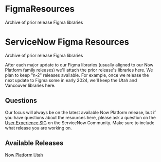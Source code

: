 # FigmaResources
Archive of prior release Figma libraries
# ServiceNow Figma Resources
Archive of prior release Figma libraries

After each major update to our Figma libraries (usually aligned to our Now Platform family releases) we'll attach the prior release's libraries here.
We plan to keep "n-2" releases available. For example, once we release the next update to Figma some in early 2024, we'll keep the Utah and Vancouver libraries here.

## Questions
Our focus will always be on the latest available Now Platform release, but if you have questions about the resources here, please ask a question on the [User Experience SIG](https://www.servicenow.com/community/user-experience-special-interest/gh-p/sig-user-experience) on the ServiceNow Community. Make sure to include what release you are working on.

## Available Releases
[Now Platform Utah](./Utah/)



